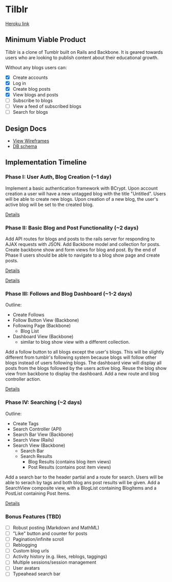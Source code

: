 # Tilblr

[Heroku link][heroku]

[heroku]: http://tilblr.herokuapp.com

## Minimum Viable Product
Tilblr is a clone of Tumblr built on Rails and Backbone. It is geared towards
users who are looking to publish content about their educational growth.

Without any blogs users can:
- [x] Create accounts
- [x] Log in
- [x] Create blog posts
- [x] View blogs and posts
- [ ] Subscribe to blogs
- [ ] View a feed of subscribed blogs
- [ ] Search for blogs

## Design Docs
* [View Wireframes][views]
* [DB schema][schema]

[views]: ./docs/views.md
[schema]: ./docs/schema.md

## Implementation Timeline

### Phase I: User Auth, Blog Creation (~1 day)
Implement a basic authentication framework with BCrypt. Upon account creation
a user will have a new untagged blog with the title "Untitled". Users will be 
able to create new blogs. Upon creation of a new blog, the user's active blog 
will be set to the created blog. 

[Details][phase-one]

### Phase II: Basic Blog and Post Functionality (~2 days)
Add API routes for blogs and posts to the rails server for responding to AJAX 
requests with JSON. Add Backbone model and collection for posts. Create backbone
show and form views for blog and post. By the end of Phase II users should be
able to navigate to a blog show page and create posts.

[Details][phase-two]

[Details][phase-three]

### Phase III: Follows and Blog Dashboard (~1-2 days)
Outline:
* Create Follows
* Follow Button View (Backbone)
* Following Page (Backbone)
  * Blog List
* Dashboard View (Backbone)
  * similar to blog show view with a different collection.

Add a follow button to all blogs except the user's blogs. This will be 
slightly different from tumblr's following system because blogs will follow
other blogs instead of users following blogs. The dashboard view will display
all posts from the blogs followed by the users active blog. Reuse the blog show
view from backbone to display the dashboard. Add a new route and blog controller
action.

[Details][phase-four]

### Phase IV: Searching (~2 days) 
Outline:
* Create Tags
* Search Controller (API)
* Search Bar View (Backbone)
* Search View (Rails)
* Search View (Backbone)
  * Search Bar
  * Search Results
    * Blog Results (contains blog item views)
    * Post Results (contains post item views)

Add a search bar to the header partial and a route for search. Users will be
able to serach by tags and both blog ans post results will be given. Add a 
SearchView composite view, with a BlogList containing BlogItems and a PostList 
containing Post Items. 

[Details][phase-five]

### Bonus Features (TBD)
- [ ] Robust posting (Markdown and MathML)
- [ ] "Like" button and counter for posts
- [ ] Pagination/infinite scroll
- [ ] Reblogging
- [ ] Custom blog urls
- [ ] Activity history (e.g. likes, reblogs, taggings)
- [ ] Multiple sessions/session management
- [ ] User avatars
- [ ] Typeahead search bar

[phase-one]: ./docs/phases/phase1.md
[phase-two]: ./docs/phases/phase2.md
[phase-three]: ./docs/phases/phase3.md
[phase-four]: ./docs/phases/phase4.md
[phase-five]: ./docs/phases/phase5.md

